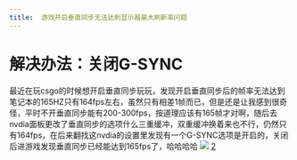 ```yaml
---
title:  游戏开启垂直同步无法达到显示器最大刷新率问题
---
```

# 解决办法：关闭G-SYNC

> 
 最近在玩csgo的时候想开启垂直同步玩玩，发现开启垂直同步后的帧率无法达到笔记本的165HZ只有164fps左右，虽然只有相差1帧而已，但是还是让我感到很奇怪，平时不开垂直同步能有200-300fps，按道理应该有165帧才对啊，随后去nvdia面板更改了垂直同步的选项什么三重缓冲，双重缓冲换着来也不行，仍然只有164fps，在后来翻找这nvdia的设置里发现有一个G-SYNC选项是开启的，关闭后进游戏发现垂直同步已经能达到165fps了，哈哈哈哈
![](cdn.widioa.fun/202323121546-N.png)
[2](cdn.widioa.fun/202323121546-N.png) 
<!--stackedit_data:
eyJoaXN0b3J5IjpbLTM3NTAzMjkwNywyMTk3NDg2NjcsMTc0Nj
Y4NzgsNTQxMTY2NDMyXX0=
-->
